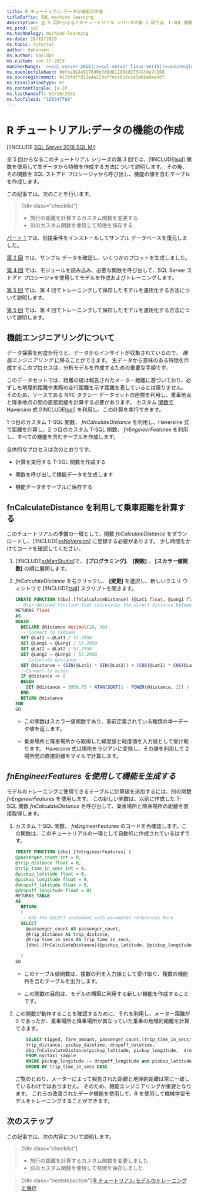 ```yaml
---
title: R チュートリアル:データの機能の作成
titleSuffix: SQL machine learning
description: 全 5 回からなるこのチュートリアル シリーズの第 3 回では、T-SQL 関数を使用し、SQL 機械学習でサンプル データから特徴を作成し、保存します。
ms.prod: sql
ms.technology: machine-learning
ms.date: 10/15/2020
ms.topic: tutorial
author: dphansen
ms.author: davidph
ms.custom: seo-lt-2019
monikerRange: '>=sql-server-2016||>=sql-server-linux-ver15||>=azuresqldb-mi-current'
ms.openlocfilehash: 0dfba9b2e9178d0b389d812881d27341fde7c208
ms.sourcegitcommit: 917df4ffd22e4a229af7dc481dcce3ebba0aa4d7
ms.translationtype: HT
ms.contentlocale: ja-JP
ms.lasthandoff: 02/10/2021
ms.locfileid: "100347788"
---
```

# <a name="r-tutorial-create-data-features"></a>R チュートリアル:データの機能の作成
[!INCLUDE [SQL Server 2016 SQL MI](../../includes/applies-to-version/sqlserver2016-asdbmi.md)]

全 5 回からなるこのチュートリアル シリーズの第 3 回では、[!INCLUDE[tsql](../../includes/tsql-md.md)] 関数を使用して生データから特徴を作成する方法について説明します。 その後、その関数を SQL ストアド プロシージャから呼び出し、機能の値を含むテーブルを作成します。

この記事では、次のことを行います。

> [!div class="checklist"]
> + 旅行の距離を計算するカスタム関数を変更する
> + 別のカスタム関数を使用して特徴を保存する

[パート 1 ](r-taxi-classification-introduction.md)では、前提条件をインストールしてサンプル データベースを復元しました。

[第 2 回](r-taxi-classification-explore-data.md) では、サンプル データを確認し、いくつかのプロットを生成しました。

[第 4 回](r-taxi-classification-train-model.md) では、モジュールを読み込み、必要な関数を呼び出して、SQL Server ストアド プロシージャを使用してモデルを作成およびトレーニングします。

[第 5 回](r-taxi-classification-deploy-model.md) では、第 4 回でトレーニングして保存したモデルを運用化する方法について説明します。

[第 5 回](./python-taxi-classification-deploy-model.md) では、第 4 回でトレーニングして保存したモデルを運用化する方法について説明します。

## <a name="about-feature-engineering"></a>機能エンジニアリングについて

データ探索を何度か行うと、データからインサイトが収集されているので、 *機能エンジニアリング* に移ることができます。 生データから意味のある特徴を作成するこのプロセスは、分析モデルを作成するための重要な手順です。

このデータセットでは、距離の値は報告されたメーター距離に基づいており、必ずしも地理的距離や実際の走行距離を示す距離を表しているとは限りません。 そのため、ソースである NYC タクシー データセットの座標を利用し、乗車地点と降車地点の間の直接距離を計算する必要があります。 カスタム [関数で](https://en.wikipedia.org/wiki/Haversine_formula) Haversine 式 [!INCLUDE[tsql](../../includes/tsql-md.md)] を利用し、この計算を実行できます。

1 つ目のカスタム T-SQL 関数、 _fnCalculateDistance_ を利用し、Haversine 式で距離を計算し、2 つ目のカスタム T-SQL 関数、 _fnEngineerFeatures_ を利用し、すべての機能を含むテーブルを作成します。

全体的なプロセスは次のとおりです。

+ 計算を実行する T-SQL 関数を作成する

+ 関数を呼び出して機能データを生成します

+ 機能データをテーブルに保存する

## <a name="calculate-trip-distance-using-fncalculatedistance"></a>fnCalculateDistance を利用して乗車距離を計算する

このチュートリアルの準備の一環として、関数 _fnCalculateDistance_ をダウンロードし、[!INCLUDE[ssNoVersion](../../includes/ssnoversion-md.md)] に登録する必要があります。 少し時間をかけてコードを確認してください。
  
1. [!INCLUDE[ssManStudio](../../includes/ssmanstudio-md.md)]で、 **[プログラミング]**、 **[関数]** 、 **[スカラー値関数]** の順に展開します。   

2. _fnCalculateDistance_ を右クリックし、 **[変更]** を選択し、新しいクエリ ウィンドウで [!INCLUDE[tsql](../../includes/tsql-md.md)] スクリプトを開きます。
  
   ```sql
   CREATE FUNCTION [dbo].[fnCalculateDistance] (@Lat1 float, @Long1 float, @Lat2 float, @Long2 float)  
   -- User-defined function that calculates the direct distance between two geographical coordinates.  
   RETURNS float  
   AS  
   BEGIN  
     DECLARE @distance decimal(28, 10)  
     -- Convert to radians  
     SET @Lat1 = @Lat1 / 57.2958  
     SET @Long1 = @Long1 / 57.2958  
     SET @Lat2 = @Lat2 / 57.2958  
     SET @Long2 = @Long2 / 57.2958  
     -- Calculate distance  
     SET @distance = (SIN(@Lat1) * SIN(@Lat2)) + (COS(@Lat1) * COS(@Lat2) * COS(@Long2 - @Long1))  
     --Convert to miles  
     IF @distance <> 0  
     BEGIN  
       SET @distance = 3958.75 * ATAN(SQRT(1 - POWER(@distance, 2)) / @distance);  
     END  
     RETURN @distance  
   END
   GO
   ```
  
   + この関数はスカラー値関数であり、事前定義されている種類の単一データ値を返します。
  
   + 乗車場所と降車場所から取得した緯度値と経度値を入力値として受け取ります。 Haversine 式は場所をラジアンに変換し、その値を利用して 2 場所間の直接距離をマイルで計算します。

## <a name="generate-the-features-using-_fnengineerfeatures_"></a>_fnEngineerFeatures を使用して機能を生成する_

モデルのトレーニングに使用できるテーブルに計算値を追加するには、別の関数 _fnEngineerFeatures_ を使用します。 この新しい関数は、以前に作成した T-SQL 関数 _fnCalculateDistance_ を呼び出して、乗車場所と降車場所の距離を直接取得します。 

1. カスタム T-SQL 関数、 _fnEngineerFeatures_ のコードを再確認します。この関数は、このチュートリアルの一環として自動的に作成されているはずです。
  
   ```sql
   CREATE FUNCTION [dbo].[fnEngineerFeatures] (  
   @passenger_count int = 0,  
   @trip_distance float = 0,  
   @trip_time_in_secs int = 0,  
   @pickup_latitude float = 0,  
   @pickup_longitude float = 0,  
   @dropoff_latitude float = 0,  
   @dropoff_longitude float = 0)  
   RETURNS TABLE  
   AS
     RETURN
     (
     -- Add the SELECT statement with parameter references here
     SELECT
       @passenger_count AS passenger_count,
       @trip_distance AS trip_distance,
       @trip_time_in_secs AS trip_time_in_secs,
       [dbo].[fnCalculateDistance](@pickup_latitude, @pickup_longitude, @dropoff_latitude, @dropoff_longitude) AS direct_distance
  
     )
   GO
   ```

   + このテーブル値関数は、複数の列を入力値として受け取り、複数の機能列を含むテーブルを出力します。

   + この関数の目的は、モデルの構築に利用する新しい機能を作成することです。

2. この関数が動作することを確認するために、それを利用し、メーター距離が 0 であったが、乗車場所と降車場所が異なっていた乗車の地理的距離を計算できます。
  
   ```sql
       SELECT tipped, fare_amount, passenger_count,(trip_time_in_secs/60) as TripMinutes,
       trip_distance, pickup_datetime, dropoff_datetime,
       dbo.fnCalculateDistance(pickup_latitude, pickup_longitude,  dropoff_latitude, dropoff_longitude) AS direct_distance
       FROM nyctaxi_sample
       WHERE pickup_longitude != dropoff_longitude and pickup_latitude != dropoff_latitude and trip_distance = 0
       ORDER BY trip_time_in_secs DESC
   ```
  
   ご覧のとおり、メーターによって報告された距離と地理的距離は常に一致しているわけではありません。 そのため、機能エンジニアリングが重要となります。 これらの改善されたデータ機能を使用して、R を使用して機械学習モデルをトレーニングすることができます。

## <a name="next-steps"></a>次のステップ

この記事では、次の内容について説明します。

> [!div class="checklist"]
> + 旅行の距離を計算するカスタム関数を変更しました
> + 別のカスタム関数を使用して特徴を保存しました

> [!div class="nextstepaction"]
> [R チュートリアル:モデルのトレーニングと保存](r-taxi-classification-train-model.md)
